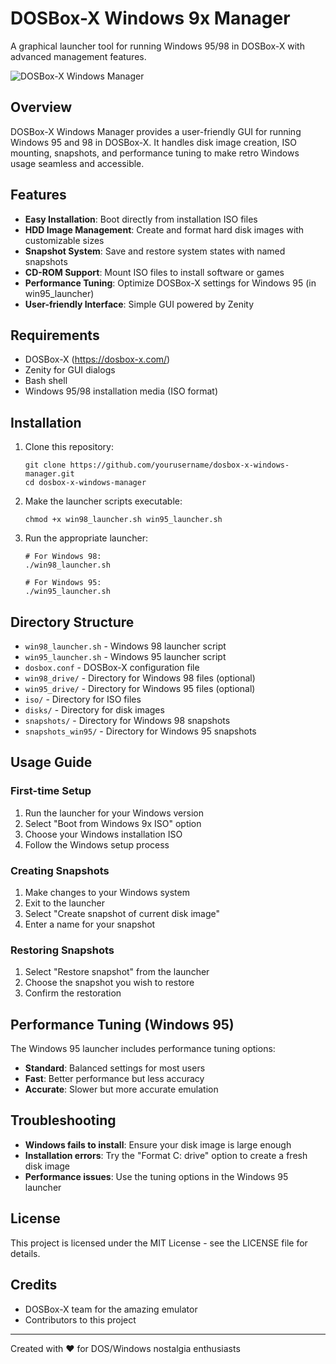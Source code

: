 # DOSBox-X Windows 9x Manager

A graphical launcher tool for running Windows 95/98 in DOSBox-X with advanced management features.

![DOSBox-X Windows Manager](https://example.com/screenshot.png)

## Overview

DOSBox-X Windows Manager provides a user-friendly GUI for running Windows 95 and 98 in DOSBox-X. It handles disk image creation, ISO mounting, snapshots, and performance tuning to make retro Windows usage seamless and accessible.

## Features

- **Easy Installation**: Boot directly from installation ISO files
- **HDD Image Management**: Create and format hard disk images with customizable sizes
- **Snapshot System**: Save and restore system states with named snapshots
- **CD-ROM Support**: Mount ISO files to install software or games
- **Performance Tuning**: Optimize DOSBox-X settings for Windows 95 (in win95_launcher)
- **User-friendly Interface**: Simple GUI powered by Zenity

## Requirements

- DOSBox-X (https://dosbox-x.com/)
- Zenity for GUI dialogs
- Bash shell
- Windows 95/98 installation media (ISO format)

## Installation

1. Clone this repository:
   ```
   git clone https://github.com/yourusername/dosbox-x-windows-manager.git
   cd dosbox-x-windows-manager
   ```

2. Make the launcher scripts executable:
   ```
   chmod +x win98_launcher.sh win95_launcher.sh
   ```

3. Run the appropriate launcher:
   ```
   # For Windows 98:
   ./win98_launcher.sh
   
   # For Windows 95:
   ./win95_launcher.sh
   ```

## Directory Structure

- `win98_launcher.sh` - Windows 98 launcher script
- `win95_launcher.sh` - Windows 95 launcher script
- `dosbox.conf` - DOSBox-X configuration file
- `win98_drive/` - Directory for Windows 98 files (optional)
- `win95_drive/` - Directory for Windows 95 files (optional)
- `iso/` - Directory for ISO files
- `disks/` - Directory for disk images
- `snapshots/` - Directory for Windows 98 snapshots
- `snapshots_win95/` - Directory for Windows 95 snapshots

## Usage Guide

### First-time Setup

1. Run the launcher for your Windows version
2. Select "Boot from Windows 9x ISO" option
3. Choose your Windows installation ISO
4. Follow the Windows setup process

### Creating Snapshots

1. Make changes to your Windows system
2. Exit to the launcher
3. Select "Create snapshot of current disk image"
4. Enter a name for your snapshot

### Restoring Snapshots

1. Select "Restore snapshot" from the launcher
2. Choose the snapshot you wish to restore
3. Confirm the restoration

## Performance Tuning (Windows 95)

The Windows 95 launcher includes performance tuning options:

- **Standard**: Balanced settings for most users
- **Fast**: Better performance but less accuracy
- **Accurate**: Slower but more accurate emulation

## Troubleshooting

- **Windows fails to install**: Ensure your disk image is large enough
- **Installation errors**: Try the "Format C: drive" option to create a fresh disk image
- **Performance issues**: Use the tuning options in the Windows 95 launcher

## License

This project is licensed under the MIT License - see the LICENSE file for details.

## Credits

- DOSBox-X team for the amazing emulator
- Contributors to this project

---

Created with ❤️ for DOS/Windows nostalgia enthusiasts
